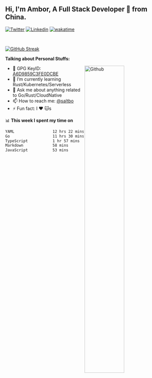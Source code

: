## Hi, I'm Ambor, A Full Stack Developer 🚀 from China.

[![Twitter](https://img.shields.io/badge/-saltbo-1ca0f1?style=flat&logo=twitter&logoColor=white)](https://twitter.com/rdsaltbo)
[![Linkedin](https://img.shields.io/badge/-saltbo-blue?style=flat&logo=Linkedin&logoColor=white)](https://www.linkedin.com/in/saltbo/)
[![wakatime](https://wakatime.com/badge/user/f82b1c77-faab-48cd-aef5-a12c0aff104b.svg)](https://wakatime.com/@f82b1c77-faab-48cd-aef5-a12c0aff104b)

&nbsp;  

[![GitHub Streak](http://github-readme-streak-stats.herokuapp.com?user=saltbo&hide_border=true&date_format=M%20j%5B%2C%20Y%5D)](https://git.io/streak-stats)

**Talking about Personal Stuffs:**
<!-- Any image aligned to the right. Beware the width  -->
<img width="50%" align="right" alt="Github" src="https://raw.githubusercontent.com/saltbo/saltbo/master/images/git-header.svg" />

- 🤘 GPG KeyID: [A6D9859C3FE0DCBE](https://saltbo.cn/pgp_keys.asc)
- 🌱 I’m currently learning Rust/Kubernetes/Serverless
- 💬 Ask me about anything related to Go/Rust/CloudNative
- 📫 How to reach me: [@saltbo](https://t.me/saltbo)
- ⚡ Fun fact: I :heart: :cat:s


📊 **This week I spent my time on**
<!--START_SECTION:waka-->

```txt
YAML                 12 hrs 22 mins  ██████████▒░░░░░░░░░░░░░░   41.76 %
Go                   11 hrs 30 mins  █████████▓░░░░░░░░░░░░░░░   38.84 %
TypeScript           1 hr 57 mins    █▓░░░░░░░░░░░░░░░░░░░░░░░   06.59 %
Markdown             58 mins         ▓░░░░░░░░░░░░░░░░░░░░░░░░   03.30 %
JavaScript           53 mins         ▓░░░░░░░░░░░░░░░░░░░░░░░░   03.02 %
```

<!--END_SECTION:waka-->
